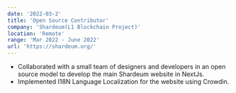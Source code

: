 ```yaml
---
date: '2022-03-2'
title: 'Open Source Contributor'
company: 'Shardeum(L1 Blockchain Project)'
location: 'Remote'
range: 'Mar 2022 - June 2022'
url: 'https://shardeum.org/'
---
```


- Collaborated with a small team of designers and developers in an open source model to develop the main Shardeum website in NextJs.
- Implemented I18N Language Localization for the website using Crowdin.
